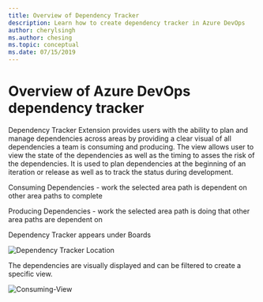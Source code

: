 ```yaml
---
title: Overview of Dependency Tracker
description: Learn how to create dependency tracker in Azure DevOps
author: cherylsingh
ms.author: chesing
ms.topic: conceptual
ms.date: 07/15/2019
---
```


# Overview of Azure DevOps dependency tracker

Dependency Tracker Extension provides users with the ability to plan and manage dependencies across areas by providing a clear visual of all dependencies a team is consuming and producing.  The view allows user to view the state of the dependencies as well as the timing to asses the risk of the dependencies.  It is used to plan dependencies at the beginning of an iteration or release as well as to track the status during development.  

Consuming Dependencies - work the selected area path is dependent on other area paths to complete

Producing Dependencies - work the selected area path is doing that other area paths are dependent on

Dependency Tracker appears under Boards

![Dependency Tracker Location](../images/Navigation.png)

The dependencies are visually displayed and can be filtered to create a specific view.

![Consuming-View](../images/Consuming-View.png)
